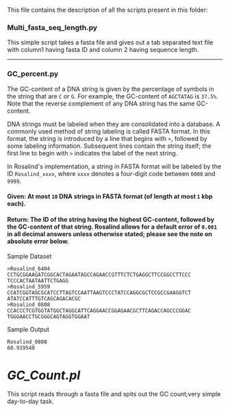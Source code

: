 This file contains the description of all the scripts present in this folder:

### Multi_fasta_seq_length.py

This simple script takes a fasta file and gives out a tab separated text file with column1 having fasta ID and column 2 having sequence length.

---

### GC_percent.py

The GC-content of a DNA string is given by the percentage of symbols in the string that are `C` or `G`. For example, the GC-content of `AGCTATAG` is `37.5%`. Note that the reverse complement of any DNA string has the same GC-content.

DNA strings must be labeled when they are consolidated into a database. A commonly used method of string labeling is called FASTA format. In this format, the string is introduced by a line that begins with `>`, followed by some labeling information. Subsequent lines contain the string itself; the first line to begin with `>` indicates the label of the next string.

In Rosalind's implementation, a string in FASTA format will be labeled by the ID `Rosalind_xxxx`, where `xxxx` denotes a four-digit code between `0000` and `9999`.

#### Given: At most `10` DNA strings in FASTA format (of length at most `1` kbp each).

#### Return: The ID of the string having the highest GC-content, followed by the GC-content of that string. Rosalind allows for a default error of `0.001` in all decimal answers unless otherwise stated; please see the note on absolute error below.

Sample Dataset

```
>Rosalind_6404
CCTGCGGAAGATCGGCACTAGAATAGCCAGAACCGTTTCTCTGAGGCTTCCGGCCTTCCC
TCCCACTAATAATTCTGAGG
>Rosalind_5959
CCATCGGTAGCGCATCCTTAGTCCAATTAAGTCCCTATCCAGGCGCTCCGCCGAAGGTCT
ATATCCATTTGTCAGCAGACACGC
>Rosalind_0808
CCACCCTCGTGGTATGGCTAGGCATTCAGGAACCGGAGAACGCTTCAGACCAGCCCGGAC
TGGGAACCTGCGGGCAGTAGGTGGAAT
```

Sample Output

```
Rosalind_0808
60.919540
```






*GC_Count.pl*
=============
This script reads through a fasta file and spits out the GC count;very simple day-to-day task. 
